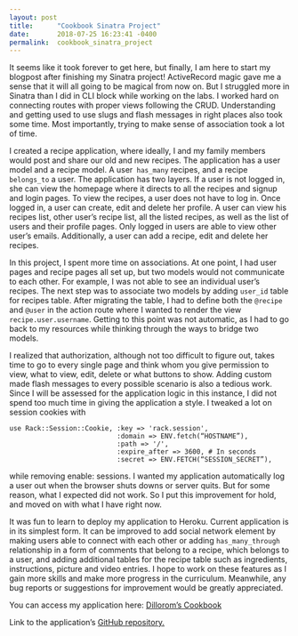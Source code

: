 ```yaml
---
layout: post
title:      "Cookbook Sinatra Project"
date:       2018-07-25 16:23:41 -0400
permalink:  cookbook_sinatra_project
---
```


It seems like it took forever to get here, but finally, I am here to start my blogpost after finishing my Sinatra project!
ActiveRecord magic gave me a sense that it will all going to be magical from now on. But I struggled more in Sinatra than I did in CLI block while working on the labs. I worked hard on connecting routes with proper views following the CRUD. Understanding and getting used to use slugs and flash messages in right places also took some time. Most importantly, trying to make sense of association took a lot of time.

I created a recipe application, where ideally, I and my family members would post and share our old and new recipes. The application has a user model and a recipe model. A user` has_many` recipes, and a recipe `belongs_to` a user. The application has two layers. If a user is not logged in, she can view the homepage where it directs to all the recipes and signup and login pages. To view the recipes, a user does not have to log in. Once logged in, a user can create, edit and delete her profile. A user can view his recipes list, other user’s recipe list, all the listed recipes, as well as the list of users and their profile pages. Only logged in users are able to view other user’s emails. Additionally, a user can add a recipe, edit and delete her recipes. 

In this project, I spent more time on associations. At one point, I had user pages and recipe pages all set up, but two models would not communicate to each other. For example, I was not able to see an individual user’s recipes. The next step was to associate two models by adding `user_id` table for recipes table. After migrating the table, I had to define both the `@recipe` and `@user` in the action route where I wanted to render the view `recipe.user.username`. Getting to this point was not automatic, as I had to go back to my resources while thinking through the ways to bridge two models.

I realized that authorization, although not too difficult to figure out, takes time to go to every single page and think whom you give permission to view, what to view, edit, delete or what buttons to show. Adding custom made flash messages to every possible scenario is also a tedious work. Since I will be assessed for the application logic in this instance, I did not spend too much time in giving the application a style. I tweaked a lot on session cookies with

```
use Rack::Session::Cookie, :key => 'rack.session',
                           :domain => ENV.fetch(“HOSTNAME”),
                           :path => '/',
                           :expire_after => 3600, # In seconds
                           :secret => ENV.FETCH(“SESSION_SECRET”),
``` 
while removing enable: sessions. I wanted  my application automatically log a user out when the browser shuts downs or server quits. But for some reason, what I expected did not work. So I put this improvement for hold, and moved on with what I have right now. 

It was fun to learn to deploy my application to Heroku. Current application is in its simplest form. It can be improved to add social network element by making users able to connect with each other or adding `has_many_through` relationship in a form of comments that belong to a recipe, which belongs to a user, and adding additional tables for the recipe table such as ingredients, instructions, picture and video entries. I hope to work on these features as I gain more skills and make more progress in the curriculum. Meanwhile, any bug reports or suggestions for improvement would be greatly appreciated. 

You can access my application here: [Dillorom’s Cookbook](https://dilloromscookbook.herokuapp.com/)

Link to the application’s [GitHub repository.](https://github.com/Dillorom/sinatra-project)





